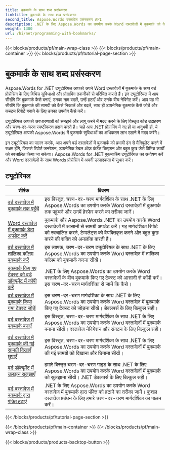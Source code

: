 ```yaml
---
title: बुकमार्क के साथ शब्द प्रसंस्करण
linktitle: बुकमार्क के साथ शब्द प्रसंस्करण
second_title: Aspose.Words दस्तावेज़ प्रसंस्करण API
description: .NET के लिए Aspose.Words का उपयोग करके Word दस्तावेज़ों में बुकमार्क को कैसे हेरफेर करें, यह जानें। ट्यूटोरियल आपको Word दस्तावेज़ में बुकमार्क बनाने, उन तक पहुँचने और उन्हें संपादित करने के चरणों के बारे में बताते हैं।
weight: 1380
url: /hi/net/programming-with-bookmarks/
---
```


{{< blocks/products/pf/main-wrap-class >}}
{{< blocks/products/pf/main-container >}}
{{< blocks/products/pf/tutorial-page-section >}}

# बुकमार्क के साथ शब्द प्रसंस्करण


Aspose.Words for .NET ट्यूटोरियल आपको अपने Word दस्तावेज़ों में बुकमार्क के साथ वर्ड प्रोसेसिंग के लिए विभिन्न सुविधाओं और प्रोग्रामिंग तकनीकों से परिचित कराते हैं। इन ट्यूटोरियल में आप सीखेंगे कि बुकमार्क कैसे बनाएं, उनका नाम बदलें, उन्हें हटाएँ और उनके बीच नेविगेट करें। आप यह भी सीखेंगे कि बुकमार्क की सामग्री को कैसे निकालें और बदलें, साथ ही डायनेमिक बुकमार्क कैसे जोड़ें और कस्टम रिपोर्ट बनाने के लिए उनका उपयोग कैसे करें।

ट्यूटोरियल आपको अवधारणाओं को समझने और लागू करने में मदद करने के लिए विस्तृत कोड उदाहरण और चरण-दर-चरण स्पष्टीकरण प्रदान करते हैं। चाहे आप .NET प्रोग्रामिंग में नए हों या अनुभवी हों, ये ट्यूटोरियल आपको Aspose.Words में बुकमार्क सुविधाओं का अधिकतम लाभ उठाने में मदद करेंगे।

इन ट्यूटोरियल का पालन करके, आप अपने वर्ड दस्तावेज़ों में बुकमार्क को प्रभावी ढंग से मैनिपुलेट करने में सक्षम होंगे, जिससे रिपोर्ट जनरेशन, डायनेमिक टेबल ऑफ़ कंटेंट क्रिएशन और बहुत कुछ जैसे विभिन्न कार्यों को स्वचालित किया जा सकेगा। Aspose.Words for .NET बुकमार्किंग ट्यूटोरियल का अन्वेषण करें और Word दस्तावेज़ों के साथ Words प्रोसेसिंग में अपनी उत्पादकता में सुधार करें।

 ## ट्यूटोरियल
| शीर्षक | विवरण |
| --- | --- |
| [वर्ड दस्तावेज़ में बुकमार्क तक पहुँचें](./access-bookmarks/) | इस विस्तृत, चरण-दर-चरण मार्गदर्शिका के साथ .NET के लिए Aspose.Words का उपयोग करके Word दस्तावेज़ों में बुकमार्क तक पहुंचने और उनमें हेरफेर करने का तरीका जानें। |
| [Word दस्तावेज़ में बुकमार्क डेटा अपडेट करें](./update-bookmark-data/) | बुकमार्क और Aspose.Words .NET का उपयोग करके Word दस्तावेज़ों में आसानी से सामग्री अपडेट करें। यह मार्गदर्शिका रिपोर्ट को स्वचालित करने, टेम्पलेट्स को वैयक्तिकृत करने और बहुत कुछ करने की शक्ति को अनलॉक करती है। |
| [वर्ड दस्तावेज़ में तालिका कॉलम बुकमार्क करें](./bookmark-table-columns/) | इस व्यापक, चरण-दर-चरण ट्यूटोरियल के साथ .NET के लिए Aspose.Words का उपयोग करके Word दस्तावेज़ में तालिका कॉलम को बुकमार्क करना सीखें। |
| [बुकमार्क किए गए टेक्स्ट को वर्ड डॉक्यूमेंट में कॉपी करें](./copy-bookmarked-text/) | .NET के लिए Aspose.Words का उपयोग करके Word दस्तावेज़ों के बीच बुकमार्क किए गए टेक्स्ट को आसानी से कॉपी करें। इस चरण-दर-चरण मार्गदर्शिका से जानें कि कैसे। |
| [वर्ड दस्तावेज़ में बुकमार्क किया गया टेक्स्ट जोड़ें](./append-bookmarked-text/) | इस चरण-दर-चरण मार्गदर्शिका के साथ .NET के लिए Aspose.Words का उपयोग करके Word दस्तावेज़ में बुकमार्क किए गए टेक्स्ट को जोड़ना सीखें। डेवलपर्स के लिए बिल्कुल सही। |
| [वर्ड दस्तावेज़ में बुकमार्क बनाएँ](./create-bookmark/) | इस विस्तृत, चरण-दर-चरण मार्गदर्शिका के साथ .NET के लिए Aspose.Words का उपयोग करके Word दस्तावेज़ों में बुकमार्क बनाना सीखें। दस्तावेज़ नेविगेशन और संगठन के लिए बिल्कुल सही। |
| [वर्ड दस्तावेज़ में बुकमार्क की गई सामग्री दिखाएँ छुपाएँ](./show-hide-bookmarked-content/) | इस विस्तृत, चरण-दर-चरण मार्गदर्शिका के साथ .NET के लिए Aspose.Words का उपयोग करके Word दस्तावेज़ों में बुकमार्क की गई सामग्री को दिखाना और छिपाना सीखें। |
| [वर्ड डॉक्यूमेंट में उलझन सुलझाएँ](./untangle/) | हमारे विस्तृत चरण-दर-चरण गाइड के साथ .NET के लिए Aspose.Words का उपयोग करके Word दस्तावेज़ों में बुकमार्क को सुलझाना सीखें। .NET डेवलपर्स के लिए बिल्कुल सही। |
| [वर्ड दस्तावेज़ में बुकमार्क द्वारा पंक्ति हटाएं](./delete-row-by-bookmark/) | .NET के लिए Aspose.Words का उपयोग करके Word दस्तावेज़ में बुकमार्क द्वारा पंक्ति को हटाने का तरीका जानें। कुशल दस्तावेज़ प्रबंधन के लिए हमारे चरण-दर-चरण मार्गदर्शिका का पालन करें। |
{{< /blocks/products/pf/tutorial-page-section >}}

{{< /blocks/products/pf/main-container >}}
{{< /blocks/products/pf/main-wrap-class >}}

{{< blocks/products/products-backtop-button >}}
